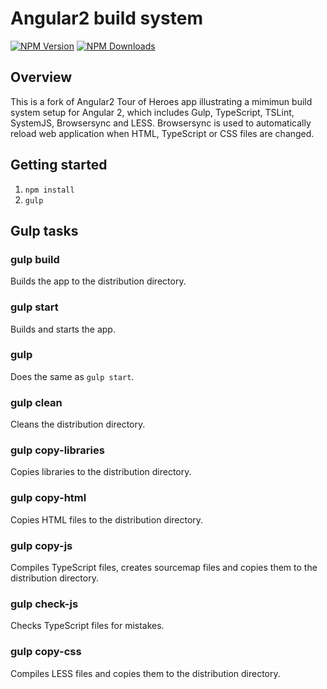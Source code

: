[npm-image]: https://img.shields.io/npm/v/angular2-build-system.svg
[npm-url]: https://npmjs.org/package/angular2-build-system
[downloads-image]: https://img.shields.io/npm/dm/angular2-build-system.svg

# Angular2 build system

[![NPM Version][npm-image]][npm-url]
[![NPM Downloads][downloads-image]][npm-url]

## Overview

This is a fork of Angular2 Tour of Heroes app illustrating a mimimun build system setup for Angular 2, which includes Gulp, TypeScript, TSLint, SystemJS, Browsersync and LESS.
Browsersync is used to automatically reload web application when HTML, TypeScript or CSS files are changed.

## Getting started

1. `npm install`
2. `gulp`

## Gulp tasks

### gulp build

Builds the app to the distribution directory.

### gulp start

Builds and starts the app.

### gulp

Does the same as `gulp start`.

### gulp clean

Cleans the distribution directory.

### gulp copy-libraries

Copies libraries to the distribution directory.

### gulp copy-html

Copies HTML files to the distribution directory.

### gulp copy-js

Compiles TypeScript files, creates sourcemap files and copies them to the distribution directory.

### gulp check-js

Checks TypeScript files for mistakes.

### gulp copy-css

Compiles LESS files and copies them to the distribution directory.
